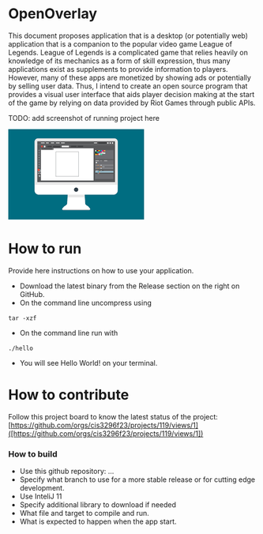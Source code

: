 # OpenOverlay
This document proposes application that is a desktop (or potentially web) application that is a companion to the popular video game League of Legends. League of Legends is a complicated game that relies heavily on knowledge of its mechanics as a form of skill expression, thus many applications exist as supplements to provide information to players. However, many of these apps are monetized by showing ads or potentially by selling user data. Thus, I intend to create an open source program that provides a visual user interface that aids player decision making at the start of the game by relying on data provided by Riot Games through public APIs.

TODO: add screenshot of running project here

![This is a screenshot.](images.png)
# How to run
Provide here instructions on how to use your application.   
- Download the latest binary from the Release section on the right on GitHub.  
- On the command line uncompress using
```
tar -xzf  
```
- On the command line run with
```
./hello
```
- You will see Hello World! on your terminal. 

# How to contribute
Follow this project board to know the latest status of the project: [https://github.com/orgs/cis3296f23/projects/119/views/1]([https://github.com/orgs/cis3296f23/projects/119/views/1])

### How to build
- Use this github repository: ... 
- Specify what branch to use for a more stable release or for cutting edge development.  
- Use InteliJ 11
- Specify additional library to download if needed 
- What file and target to compile and run. 
- What is expected to happen when the app start. 
